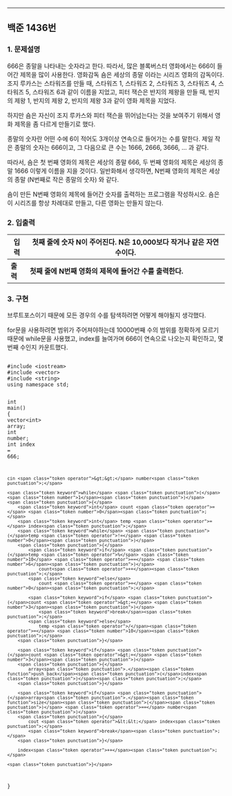 

---

<h2 id="백준-1436번">백준 1436번</h2>
<h3 id="문제설명">1. 문제설명</h3>
<p>666은 종말을 나타내는 숫자라고 한다. 따라서, 많은 블록버스터 영화에서는 666이 들어간 제목을 많이 사용한다. 영화감독 숌은 세상의 종말 이라는 시리즈 영화의 감독이다. 조지 루카스는 스타워즈를 만들 때, 스타워즈 1, 스타워즈 2, 스타워즈 3, 스타워즈 4, 스타워즈 5, 스타워즈 6과 같이 이름을 지었고, 피터 잭슨은 반지의 제왕을 만들 때, 반지의 제왕 1, 반지의 제왕 2, 반지의 제왕 3과 같이 영화 제목을 지었다.</p>
<p>하지만 숌은 자신이 조지 루카스와 피터 잭슨을 뛰어넘는다는 것을 보여주기 위해서 영화 제목을 좀 다르게 만들기로 했다.</p>
<p>종말의 숫자란 어떤 수에 6이 적어도 3개이상 연속으로 들어가는 수를 말한다. 제일 작은 종말의 숫자는 666이고, 그 다음으로 큰 수는 1666, 2666, 3666, … 과 같다.</p>
<p>따라서, 숌은 첫 번째 영화의 제목은 세상의 종말 666, 두 번째 영화의 제목은 세상의 종말 1666 이렇게 이름을 지을 것이다. 일반화해서 생각하면, N번째 영화의 제목은 세상의 종말 (N번째로 작은 종말의 숫자) 와 같다.</p>
<p>숌이 만든 N번째 영화의 제목에 들어간 숫자를 출력하는 프로그램을 작성하시오. 숌은 이 시리즈를 항상 차례대로 만들고, 다른 영화는 만들지 않는다.</p>
<h3 id="입출력">2. 입출력</h3>

<table>
<thead>
<tr>
<th>입력</th>
<th>첫째 줄에 숫자 N이 주어진다. N은 10,000보다 작거나 같은 자연수이다.</th>
</tr>
</thead>
<tbody>
<tr>
<td><strong>출력</strong></td>
<td><strong>첫째 줄에 N번째 영화의 제목에 들어간 수를 출력한다.</strong></td>
</tr>
</tbody>
</table><h3 id="구현">3. 구현</h3>
<p>브루트포스이기 때문에 모든 경우의 수를 탐색하려면 어떻게 해야될지 생각했다.</p>
<p>for문을 사용하려면 범위가 주어져야하는데 10000번째 수의 범위를 정확하게 모르기 때문에 while문을 사용했고, index를 늘여가며 666이 연속으로 나오는지 확인하고, 몇번째 수인지 카운트했다.</p>
<pre class=" language-cpp"><code class="prism  language-cpp">
<span class="token macro property">#<span class="token directive keyword">include</span> <span class="token string">&lt;iostream&gt;</span></span>
<span class="token macro property">#<span class="token directive keyword">include</span> <span class="token string">&lt;vector&gt;</span></span>
<span class="token macro property">#<span class="token directive keyword">include</span> <span class="token string">&lt;string&gt;</span></span>
<span class="token keyword">using</span> <span class="token keyword">namespace</span> std<span class="token punctuation">;</span>

<span class="token keyword">int</span> <span class="token function">main</span><span class="token punctuation">(</span><span class="token punctuation">)</span>
<span class="token punctuation">{</span>
	vector<span class="token operator">&lt;</span><span class="token keyword">int</span><span class="token operator">&gt;</span> array<span class="token punctuation">;</span>
	<span class="token keyword">int</span> number<span class="token punctuation">;</span>
	<span class="token keyword">int</span> index <span class="token operator">=</span> <span class="token number">666</span><span class="token punctuation">;</span>

	cin <span class="token operator">&gt;&gt;</span> number<span class="token punctuation">;</span>

	<span class="token keyword">while</span> <span class="token punctuation">(</span><span class="token number">1</span><span class="token punctuation">)</span>
	<span class="token punctuation">{</span>
		<span class="token keyword">int</span> count <span class="token operator">=</span> <span class="token number">0</span><span class="token punctuation">;</span>
		<span class="token keyword">int</span> temp <span class="token operator">=</span> index<span class="token punctuation">;</span>
		<span class="token keyword">while</span> <span class="token punctuation">(</span>temp <span class="token operator">!=</span> <span class="token number">0</span><span class="token punctuation">)</span>
		<span class="token punctuation">{</span>
			<span class="token keyword">if</span> <span class="token punctuation">(</span>temp <span class="token operator">%</span> <span class="token number">10</span> <span class="token operator">==</span> <span class="token number">6</span><span class="token punctuation">)</span>
				count<span class="token operator">++</span><span class="token punctuation">;</span>
			<span class="token keyword">else</span>
				count <span class="token operator">=</span> <span class="token number">0</span><span class="token punctuation">;</span>

			<span class="token keyword">if</span> <span class="token punctuation">(</span>count <span class="token operator">&gt;=</span> <span class="token number">3</span><span class="token punctuation">)</span>
				<span class="token keyword">break</span><span class="token punctuation">;</span>
			<span class="token keyword">else</span>
				temp <span class="token operator">/</span><span class="token operator">=</span> <span class="token number">10</span><span class="token punctuation">;</span>
		<span class="token punctuation">}</span>
	
		<span class="token keyword">if</span> <span class="token punctuation">(</span>count <span class="token operator">&gt;=</span> <span class="token number">3</span><span class="token punctuation">)</span>
		<span class="token punctuation">{</span>
			array<span class="token punctuation">.</span><span class="token function">push_back</span><span class="token punctuation">(</span>index<span class="token punctuation">)</span><span class="token punctuation">;</span>
		<span class="token punctuation">}</span>

		<span class="token keyword">if</span> <span class="token punctuation">(</span>array<span class="token punctuation">.</span><span class="token function">size</span><span class="token punctuation">(</span><span class="token punctuation">)</span> <span class="token operator">==</span> number<span class="token punctuation">)</span>
		<span class="token punctuation">{</span>
			cout <span class="token operator">&lt;&lt;</span> index<span class="token punctuation">;</span>
			<span class="token keyword">break</span><span class="token punctuation">;</span>
		<span class="token punctuation">}</span>
		
		index<span class="token operator">++</span><span class="token punctuation">;</span>

	<span class="token punctuation">}</span>
	
<span class="token punctuation">}</span>


</code></pre>

